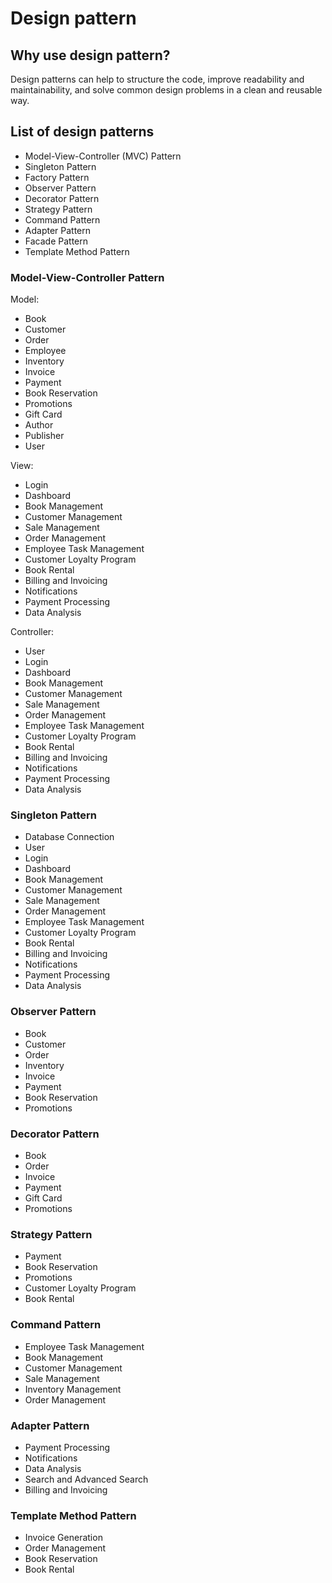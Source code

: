 # Design pattern

## Why use design pattern?

Design patterns can help to structure the code, improve readability and maintainability, and solve common design problems in a clean and reusable way.

## List of design patterns

- Model-View-Controller (MVC) Pattern
- Singleton Pattern
- Factory Pattern
- Observer Pattern
- Decorator Pattern
- Strategy Pattern
- Command Pattern
- Adapter Pattern
- Facade Pattern
- Template Method Pattern

### Model-View-Controller Pattern

Model:

- Book
- Customer
- Order
- Employee
- Inventory
- Invoice
- Payment
- Book Reservation
- Promotions
- Gift Card
- Author
- Publisher
- User

View:

- Login
- Dashboard
- Book Management
- Customer Management
- Sale Management
- Order Management
- Employee Task Management
- Customer Loyalty Program
- Book Rental
- Billing and Invoicing
- Notifications
- Payment Processing
- Data Analysis

Controller:

- User
- Login
- Dashboard
- Book Management
- Customer Management
- Sale Management
- Order Management
- Employee Task Management
- Customer Loyalty Program
- Book Rental
- Billing and Invoicing
- Notifications
- Payment Processing
- Data Analysis

### Singleton Pattern

- Database Connection
- User
- Login
- Dashboard
- Book Management
- Customer Management
- Sale Management
- Order Management
- Employee Task Management
- Customer Loyalty Program
- Book Rental
- Billing and Invoicing
- Notifications
- Payment Processing
- Data Analysis

### Observer Pattern

- Book
- Customer
- Order
- Inventory
- Invoice
- Payment
- Book Reservation
- Promotions

### Decorator Pattern

- Book
- Order
- Invoice
- Payment
- Gift Card
- Promotions

### Strategy Pattern

- Payment
- Book Reservation
- Promotions
- Customer Loyalty Program
- Book Rental

### Command Pattern

- Employee Task Management
- Book Management
- Customer Management
- Sale Management
- Inventory Management
- Order Management

### Adapter Pattern

- Payment Processing
- Notifications
- Data Analysis
- Search and Advanced Search
- Billing and Invoicing

### Template Method Pattern

- Invoice Generation
- Order Management
- Book Reservation
- Book Rental
